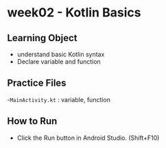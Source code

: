 # week02 - Kotlin Basics

## Learning Object
- understand basic Kotlin syntax
- Declare variable and function

## Practice Files
-`MainActivity.kt` : variable, function

## How to Run
- Click the Run button in Android Studio. (Shift+F10)
